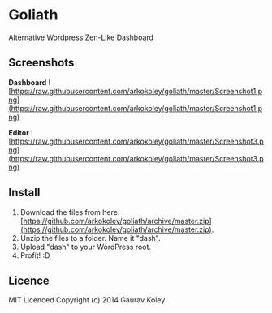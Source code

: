 Goliath
=======

Alternative Wordpress Zen-Like Dashboard

## Screenshots


**Dashboard**
![https://raw.githubusercontent.com/arkokoley/goliath/master/Screenshot1.png](https://raw.githubusercontent.com/arkokoley/goliath/master/Screenshot1.png)

**Editor**
![https://raw.githubusercontent.com/arkokoley/goliath/master/Screenshot3.png](https://raw.githubusercontent.com/arkokoley/goliath/master/Screenshot3.png)

## Install

1. Download the files from here: [https://github.com/arkokoley/goliath/archive/master.zip](https://github.com/arkokoley/goliath/archive/master.zip).
2. Unzip the files to a folder. Name it "dash".
3. Upload "dash" to your WordPress root.
4. Profit! :D

## Licence

MIT Licenced 
Copyright (c) 2014 Gaurav Koley
